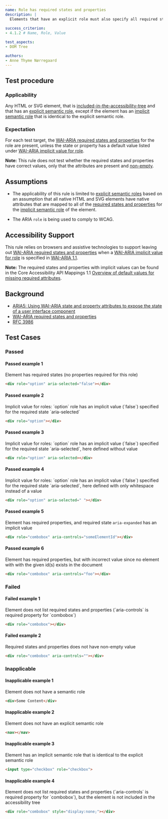 ```yaml
---
name: Role has required states and properties
description: |
  Elements that have an explicit role must also specify all required states and properties
  
success_criterion:
- 4.1.2 # Name, Role, Value

test_aspects:
- DOM Tree

authors:
- Anne Thyme Nørregaard
---
```


## Test procedure

### Applicability

Any HTML or SVG element, that is [included-in-the-accessibility-tree](#included-in-the-accessibility-tree) and that has an [explicit semantic role](#semantic-role), except if the element has an [implicit semantic role](#implicit-role) that is identical to the explicit semantic role. 

### Expectation

For each test target, the [WAI-ARIA required states and properties](https://www.w3.org/TR/wai-aria-1.1/#requiredState) for the role are present, unless the state or property has a default value listed under [WAI-ARIA implicit value for role](https://www.w3.org/TR/wai-aria-1.1/#implictValueForRole). 

**Note:** This rule does not test whether the required states and properties have correct values, only that the attributes are present and [non-empty](#non-empty).

## Assumptions

- The applicability of this rule is limited to [explicit semantic roles](#semantic-role) based on an assumption that all native HTML and SVG elements have native attributes that are mapped to all of the [required states and properties](https://www.w3.org/TR/wai-aria/#requiredState) for the [implicit semantic role](#semantic-role) of the element.

- The ARIA `role` is being used to comply to WCAG.

## Accessibility Support

This rule relies on browsers and assistive technologies to support leaving out [WAI-ARIA required states and properties](https://www.w3.org/TR/wai-aria-1.1/#requiredState) when a [WAI-ARIA implicit value for role](https://www.w3.org/TR/wai-aria-1.1/#implictValueForRole) is specified in [WAI-ARIA 1.1](https://www.w3.org/TR/wai-aria-1.1).

**Note:** The required states and properties with implicit values can be found in the Core Accessibility API Mappings 1.1 [Overview of default values for missing required attributes](https://www.w3.org/TR/core-aam-1.1/#authorErrorDefaultValuesTable).

## Background

- [ARIA5: Using WAI-ARIA state and property attributes to expose the state of a user interface component](https://www.w3.org/TR/2016/NOTE-WCAG20-TECHS-20161007/ARIA5)
- [WAI-ARIA required states and properties](https://www.w3.org/TR/wai-aria-1.1/#requiredState)
- [RFC 3986](https://www.ietf.org/rfc/rfc3986.txt)

## Test Cases

### Passed

#### Passed example 1

Element has required states (no properties required for this role)

```html
<div role="option" aria-selected="false"></div>
```

#### Passed example 2

Implicit value for roles: ´option´ role has an implicit value (´false´) specified for the required state ´aria-selected´

```html
<div role="option"></div>
```

#### Passed example 3

Implicit value for roles: ´option´ role has an implicit value (´false´) specified for the required state ´aria-selected´, here defined without value

```html
<div role="option" aria-selected></div>
```

#### Passed example 4

Implicit value for roles: ´option´ role has an implicit value (´false´) specified for the required state ´aria-selected´, here defined with only whitespace instead of a value

```html
<div role="option" aria-selected=" "></div>
```

#### Passed example 5

Element has required properties, and required state `aria-expanded` has an implicit value

```html
<div role="combobox" aria-controls="someElementId"></div>
```

#### Passed example 6

Element has required properties, but with incorrect value since no element with with the given id(s) exists in the document

```html
<div role="combobox" aria-controls="foo"></div>
```

### Failed

#### Failed example 1

Element does not list required states and properties (´aria-controls´ is required property for ´combobox´)

```html
<div role="combobox"></div>
```

#### Failed example 2

Required states and properties does not have non-empty value

```html
<div role="combobox" aria-controls=""></div>
```

### Inapplicable

#### Inapplicable example 1

Element does not have a semantic role

```html
<div>Some Content</div>
```

#### Inapplicable example 2

Element does not have an explicit semantic role

```html
<nav></nav>
```

#### Inapplicable example 3

Element has an implicit semantic role that is identical to the explicit semantic role

```html
<input type="checkbox" role="checkbox">
```

#### Inapplicable example 4

Element does not list required states and properties (´aria-controls´ is required property for ´combobox´), but the element is not included in the accessibility tree

```html
<div role="combobox" style="display:none;"></div>
```
